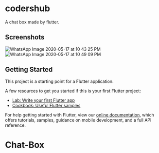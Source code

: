 # codershub

A chat box made by flutter.

## Screenshots

![WhatsApp Image 2020-05-17 at 10 43 25 PM](https://user-images.githubusercontent.com/42396114/82155129-37606c00-9890-11ea-8101-19ce45c5e363.jpeg)   ![WhatsApp Image 2020-05-17 at 10 49 09 PM](https://user-images.githubusercontent.com/42396114/82155194-bc4b8580-9890-11ea-8bb9-36088ae64e62.jpeg)

## Getting Started

This project is a starting point for a Flutter application.

A few resources to get you started if this is your first Flutter project:

- [Lab: Write your first Flutter app](https://flutter.dev/docs/get-started/codelab)
- [Cookbook: Useful Flutter samples](https://flutter.dev/docs/cookbook)

For help getting started with Flutter, view our
[online documentation](https://flutter.dev/docs), which offers tutorials,
samples, guidance on mobile development, and a full API reference.
# Chat-Box

